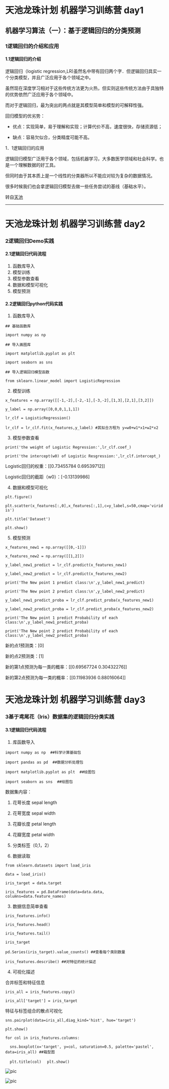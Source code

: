 # 天池龙珠计划 机器学习训练营 day1
## 机器学习算法（一）：基于逻辑回归的分类预测
### 1逻辑回归的介绍和应用
#### 1.1逻辑回归的介绍
逻辑回归（logistic regression,LR)虽然名中带有回归两个字．但逻辑回归具实一个分类模型，并且广泛应用于各个领域之中。

虽然现在深度学习相对于这些传统方法更为火热，但实则这些传统方法由于具独特的优势依然广泛应用于各个领域中。

而对于逻辑回归，最为突出的两点就是其模型简单和模型的可解释性强。

回归模型的优劣势：

- 优点：实现简单，易于理解和实现；计算代价不高，速度很快，存储资源低；

- 缺点：容易欠似合，分类精度可能不高。

1．1逻辑回归的应用

逻辑回归模型广泛用于各个领域，包括机器学习，大多数医学领域和社会科学。也是一个理解数据的好工具。

但同时由于其本质上是一个线性的分类器所以不能应对较为复杂的数据情况。

很多时候我们也会拿逻辑回归模型去做一些任务尝试的基线（基础水平）。

  转自[天池](https://dsw-dev.data.aliyun.com/?spm=5176.20222472.J_3678908510.1.1a0b67c2UeRr4Y#/?fileUrl=http://tianchi-media.oss-cn-beijing.aliyuncs.com/DSW/1back/back.ipynb&fileName=back.ipynb)

---

# 天池龙珠计划 机器学习训练营 day2
### 2逻辑回归Demo实践
#### 2.1逻辑回归代码流程
1. 函数库导入
2. 模型训练
3. 模型参数查看
4. 数据和模型可视化
5. 模型预测
#### 2.2逻辑回归python代码实践
1. 函数库导入

`## 基础函数库`

`import numpy as np`

`## 导入画图库`

`import matplotlib.pyplot as plt`

`import seaborn as sns`

`## 导入逻辑回归模型函数`

`from sklearn.linear_model import LogisticRegression`

2. 模型训练

`x_features = np.array([[-1,-2],[-2,-1],[-3,-2],[1,3],[2,1],[3,2]])`

`y_label = np.array([0,0,0,1,1,1])`

`lr_clf = LogisticRegression()`

`lr_clf = lr_clf.fit(x_features,y_label) #其拟合方程为 y=w0+w1*x1+w2*x2`

3. 模型参数查看

`print('the weight of Logistic Regression:',lr_clf.coef_)`

`print('the intercept(w0) of Logistic Resgression:',lr_clf.intercept_)`

Logistic回归的权重：[[0.73455784 0.69539712]]

Logistic回归的截距（w0）：[-0.13139986]

4. 数据和模型可视化

`plt.figure()`

`plt.scatter(x_features[:,0],x_features[:,1],c=y_label,s=50,cmap='viridis')`

`plt.title('Dataset')`

`plt.show()`

5. 模型预测

`x_features_new1 = np.array([[0,-1]])`

`x_features_new2 = np.array([[1,2]])`

`y_label_new1_predict = lr_clf.predict(x_features_new1)`

`y_label_new2_predict = lr_clf.predict(x_features_new2)`

`print('The New point 1 predict class:\n',y_label_new1_predict)`

`print('The New point 2 predict class:\n',y_label_new2_predict)`

`y_label_new1_predict_proba = lr_clf.predict_proba(x_features_new1)`

`y_label_new2_predict_proba = lr_clf.predict_proba(x_features_new2)`

`print('The New point 1 predict Probability of each class:\n',y_label_new1_predict_proba)`

`print('The New point 2 predict Probability of each class:\n',y_label_new2_predict_proba)`

新的点1预测类：[0]

新的点2预测类：[1]

新的第1点预测为每一类的概率：[[0.69567724 0.30432276]]

新的第2点预测为每一类的概率：[[0.11983936 0.88016064]]

# 天池龙珠计划 机器学习训练营 day3
### 3基于鸢尾花（Iris）数据集的逻辑回归分类实践
#### 3.1逻辑回归代码流程
1. 库函数导入

`import numpy as np  ##科学计算基础包`

`import pandas as pd  ##数据分析处理包`

`import matplotlib.pyplot as plt  ##绘图包`

`import seaborn as sns  ##绘图包`

数据集内容：

1. 花萼长度 sepal length
2. 花萼宽度 sepal width
3. 花瓣长度 petal length
4. 花瓣宽度 petal width
5. 分类标签（0,1，2）

2. 数据读取

`from sklearn.datasets import load_iris`

`data = load_iris()`

`iris_target = data.target`

`iris_features = pd.DataFrame(data=data.data, columns=data.feature_names)`

3. 数据信息简单查看

`iris_features.info()`

`iris_features.head()`

`iris_features.tail()`

`iris_target`

`pd.Series(iris_target).value_counts() ##查看每个类别数量`

`iris_features.describe() ##对特征的统计描述`

4. 可视化描述

合并标签和特征信息

`iris_all = iris_features.copy()`

`iris_all['target'] = iris_target`

特征与标签组合的散点可视化

`sns.pairplot(data=iris_all,diag_kind='hist', hue='target')`

`plt.show()`

`for col in iris_features.columns:`

`  sns.boxplot(x='target', y=col, saturation=0.5, palette='pastel', data=iris_all) ##箱型图`

`  plt.title(col)`
`  plt.show()`

![pic](https://github.com/oumiga12/oumiga12.GitHub.io/blob/main/3Dscatter.png)

![pic](https://github.com/oumiga12/oumiga12.GitHub.io/blob/main/3Dscatter1.png)



















